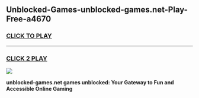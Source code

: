 
## Unblocked-Games-unblocked-games.net-Play-Free-a4670
<h3>
<a href="https://premium76.site?title=unblocked-games.net&ref=18A1">CLICK TO PLAY</a></h3>
<hr>

<h3>
<a href="https://premium76.site?title=unblocked-games.net&ref=18A1">CLICK 2 PLAY</a>
  
</h3>

<a href="https://premium76.site?title=unblocked-games.net&ref=18A1"><img src="https://clearcache.store/games.png"></a>


**unblocked-games.net games unblocked: Your Gateway to Fun and Accessible Online Gaming**
